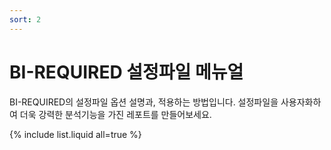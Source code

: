 ```yaml
---
sort: 2
---
```


# BI-REQUIRED 설정파일 메뉴얼

BI-REQUIRED의 설정파일 옵션 설명과, 적용하는 방법입니다.
설정파일을 사용자화하여 더욱 강력한 분석기능을 가진 레포트를 만들어보세요.


{% include list.liquid all=true %}

